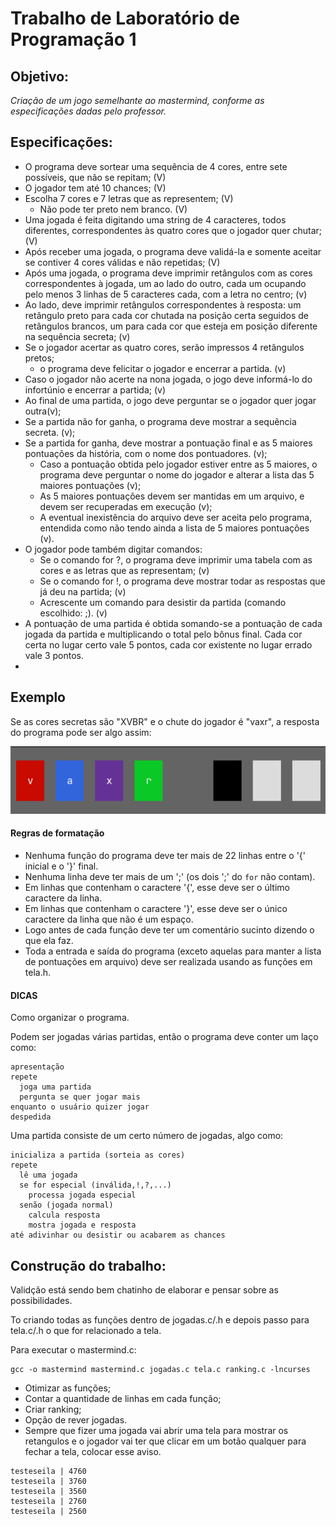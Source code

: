 # Trabalho de Laboratório de Programação 1
## Objetivo:

_Criação de um jogo semelhante ao mastermind, conforme as especificações dadas pelo professor._

## Especificações:
 
* O programa deve sortear uma sequência de 4 cores, entre sete possíveis, que não se repitam; (V)
* O jogador tem até 10 chances; (V)
* Escolha 7 cores e 7 letras que as representem; (V)
    * Não pode ter preto nem branco. (V)
* Uma jogada é feita digitando uma string de 4 caracteres, todos diferentes, correspondentes às quatro cores que o jogador quer chutar; (V)
* Após receber uma jogada, o programa deve validá-la e somente aceitar se contiver 4 cores válidas e não repetidas; (V)
* Após uma jogada, o programa deve imprimir retângulos com as cores correspondentes à jogada, um ao lado do outro, cada um ocupando pelo menos 3 linhas de 5 caracteres cada, com a letra no centro; (v)
* Ao lado, deve imprimir retângulos correspondentes à resposta: um retângulo preto para cada cor chutada na posição certa seguidos de retângulos brancos, um para cada cor que esteja em posição diferente na sequência secreta; (v)
* Se o jogador acertar as quatro cores, serão impressos 4 retângulos pretos;
    * o programa deve felicitar o jogador e encerrar a partida. (v)
* Caso o jogador não acerte na nona jogada, o jogo deve informá-lo do infortúnio e encerrar a partida; (v)
* Ao final de uma partida, o jogo deve perguntar se o jogador quer jogar outra(v);
* Se a partida não for ganha, o programa deve mostrar a sequência secreta. (v);
* Se a partida for ganha, deve mostrar a pontuação final e as 5 maiores pontuações da história, com o nome dos pontuadores. (v);
  * Caso a pontuação obtida pelo jogador estiver entre as 5 maiores, o programa deve perguntar o nome do jogador e alterar a lista das 5 maiores pontuações (v);
  * As 5 maiores pontuações devem ser mantidas em um arquivo, e devem ser recuperadas em execução (v);
  * A eventual inexistência do arquivo deve ser aceita pelo programa, entendida como não tendo ainda a lista de 5 maiores pontuações (v).
* O jogador pode também digitar comandos:
    * Se o comando for ?, o programa deve imprimir uma tabela com as cores e as letras que as representam; (v)
    * Se o comando for !, o programa deve mostrar todar as respostas que já deu na partida; (v)
    * Acrescente um comando para desistir da partida (comando escolhido: ;). (v)
* A pontuação de uma partida é obtida somando-se a pontuação de cada jogada da partida e multiplicando o total pelo bônus final. Cada cor certa no lugar certo vale 5 pontos, cada cor existente no lugar errado vale 3 pontos.
* 

## Exemplo
Se as cores secretas são "XVBR" e o chute do jogador é "vaxr", a resposta do programa pode ser algo assim:

<div align="center">

![EXEMPLO CORES](cores.png)

</div>

#### Regras de formatação

- Nenhuma função do programa deve ter mais de 22 linhas entre o '{' inicial e o '}' final.
- Nenhuma linha deve ter mais de um ';' (os dois ';' do `for` não contam).
- Em linhas que contenham o caractere '{', esse deve ser o último caractere da linha.
- Em linhas que contenham o caractere '}', esse deve ser o único caractere da linha que não é um espaço.
- Logo antes de cada função deve ter um comentário sucinto dizendo o que ela faz.
- Toda a entrada e saída do programa (exceto aquelas para manter a lista de pontuações em arquivo) deve ser realizada usando as funções em tela.h.

#### **DICAS**

Como organizar o programa.

Podem ser jogadas várias partidas, então o programa deve conter um laço como:
```
apresentação
repete
  joga uma partida
  pergunta se quer jogar mais
enquanto o usuário quizer jogar
despedida
```

Uma partida consiste de um certo número de jogadas, algo como:
```
inicializa a partida (sorteia as cores)
repete
  lê uma jogada
  se for especial (inválida,!,?,...)
    processa jogada especial
  senão (jogada normal)
    calcula resposta
    mostra jogada e resposta
até adivinhar ou desistir ou acabarem as chances
```

## Construção do trabalho:
Validção está sendo bem chatinho de elaborar e pensar sobre as possibilidades.

To criando todas as funções dentro de jogadas.c/.h e depois passo para tela.c/.h o que for relacionado a tela.

Para executar o mastermind.c:
```
gcc -o mastermind mastermind.c jogadas.c tela.c ranking.c -lncurses
```

* Otimizar as funções;
* Contar a quantidade de linhas em cada função;
* Criar ranking;
* Opção de rever jogadas.
* Sempre que fizer uma jogada vai abrir uma tela para mostrar os retangulos e o jogador vai ter que  clicar em um botão qualquer para fechar a tela, colocar esse aviso.

```
testeseila | 4760
testeseila | 3760
testeseila | 3560
testeseila | 2760
testeseila | 2560
```
